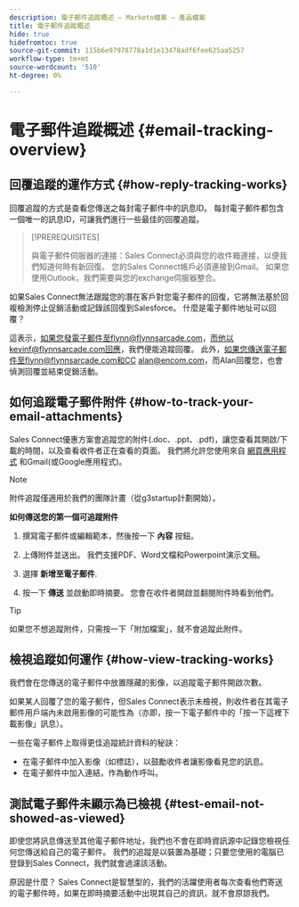```yaml
---
description: 電子郵件追蹤概述 — Marketo檔案 — 產品檔案
title: 電子郵件追蹤概述
hide: true
hidefromtoc: true
source-git-commit: 115b6e97978778a1d1e13478adf6fee625aa5257
workflow-type: tm+mt
source-wordcount: '510'
ht-degree: 0%

---
```


# 電子郵件追蹤概述 {#email-tracking-overview}

## 回覆追蹤的運作方式 {#how-reply-tracking-works}

回覆追蹤的方式是查看您傳送之每封電子郵件中的訊息ID。 每封電子郵件都包含一個唯一的訊息ID，可讓我們進行一些最佳的回覆追蹤。

>[!PREREQUISITES]
>
>與電子郵件伺服器的連接：Sales Connect必須與您的收件箱連接，以便我們知道何時有新回復。 您的Sales Connect帳戶必須連接到Gmail。 如果您使用Outlook，我們需要與您的exchange伺服器整合。

如果Sales Connect無法跟蹤您的潛在客戶對您電子郵件的回復，它將無法基於回複檢測停止促銷活動或記錄該回復到Salesforce。 什麼是電子郵件地址可以回覆？

這表示，如果您發電子郵件至flynn@flynnsarcade.com，而他以kevinf@flynnsarcade.com回應，我們便能追蹤回覆。 此外，如果您傳送電子郵件至flynn@flynnsarcade.com和CC alan@encom.com，而Alan回覆您，也會偵測回覆並結束促銷活動。

## 如何追蹤電子郵件附件 {#how-to-track-your-email-attachments}

Sales Connect優惠方案會追蹤您的附件(.doc、.ppt、.pdf)，讓您查看其開啟/下載的時間，以及查看收件者正在查看的頁面。 我們將允許您使用來自 [網頁應用程式](https://toutapp.com/login) 和Gmail(或Google應用程式)。

>[!NOTE]
>
>附件追蹤僅適用於我們的團隊計畫（從g3startup計劃開始）。

**如何傳送您的第一個可追蹤附件**

1. 撰寫電子郵件或編輯範本，然後按一下 **內容** 按鈕。

1. 上傳附件並送出。 我們支援PDF、Word文檔和Powerpoint演示文稿。

1. 選擇 **新增至電子郵件**.

1. 按一下 **傳送** 並啟動即時摘要。 您會在收件者開啟並翻閱附件時看到他們。

>[!TIP]
>
>如果您不想追蹤附件，只需按一下「附加檔案」，就不會追蹤此附件。

## 檢視追蹤如何運作 {#how-view-tracking-works}

我們會在您傳送的電子郵件中放置隱藏的影像，以追蹤電子郵件開啟次數。

如果某人回覆了您的電子郵件，但Sales Connect表示未檢視，則收件者在其電子郵件用戶端內未啟用影像的可能性為（亦即，按一下電子郵件中的「按一下這裡下載影像」訊息）。

一些在電子郵件上取得更佳追蹤統計資料的秘訣：

* 在電子郵件中加入影像（如標誌），以鼓勵收件者讓影像看見您的訊息。
* 在電子郵件中加入連結，作為動作呼叫。

## 測試電子郵件未顯示為已檢視 {#test-email-not-showed-as-viewed}

即使您將訊息傳送至其他電子郵件地址，我們也不會在即時資訊源中記錄您檢視任何您傳送給自己的電子郵件。 我們的追蹤是以裝置為基礎；只要您使用的電腦已登錄到Sales Connect，我們就會過濾該活動。

原因是什麼？ Sales Connect是智慧型的，我們的活躍使用者每次查看他們寄送的電子郵件時，如果在即時摘要活動中出現其自己的資訊，就不會原諒我們。
